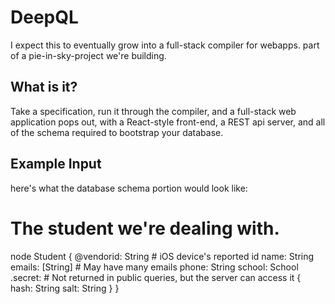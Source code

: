 # DeepQL

I expect this to eventually grow into a full-stack compiler for webapps. part of a pie-in-sky-project we're building.

## What is it?

Take a specification, run it through the compiler, and a full-stack web application pops out, 
with a React-style front-end, a REST api server, and all of the schema required to bootstrap your database.

## Example Input

here's what the database schema portion would look like:

   # The student we're dealing with.
   node Student {
       @vendorid:  String # iOS device's reported id
            name:  String
          emails: [String] # May have many emails
           phone:  String
          school:  School
         .secret: # Not returned in public queries, but the server can access it
            {
               hash:  String
               salt:  String
            }
   }



